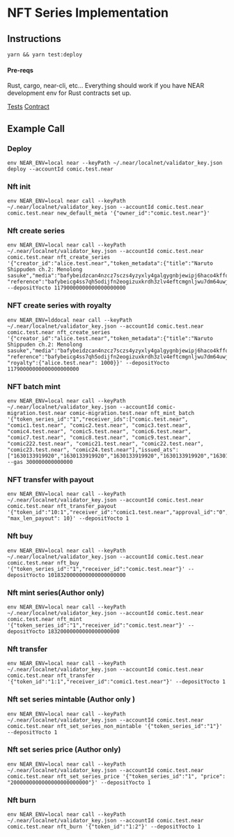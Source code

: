 # NFT Series Implementation

## Instructions

`yarn && yarn test:deploy`

#### Pre-reqs

Rust, cargo, near-cli, etc...
Everything should work if you have NEAR development env for Rust contracts set up.

[Tests](test/api.test.js)
[Contract](contract/src/lib.rs)

## Example Call

### Deploy
```
env NEAR_ENV=local near --keyPath ~/.near/localnet/validator_key.json deploy --accountId comic.test.near
```

### Nft init
```
env NEAR_ENV=local near call --keyPath ~/.near/localnet/validator_key.json --accountId comic.test.near comic.test.near new_default_meta '{"owner_id":"comic.test.near"}'
```

### Nft create series
```
env NEAR_ENV=local near call --keyPath ~/.near/localnet/validator_key.json --accountId comic.test.near comic.test.near nft_create_series '{"creator_id":"alice.test.near","token_metadata":{"title":"Naruto Shippuden ch.2: Menolong sasuke","media":"bafybeidzcan4nzcz7sczs4yzyxly4galgygnbjewipj6haco4kffoqpkiy", "reference":"bafybeicg4ss7qh5odijfn2eogizuxkrdh3zlv4eftcmgnljwu7dm64uwji"},"price":"1000000000000000000000000"}' --depositYocto 11790000000000000000000
```

### NFT create series with royalty
```
env NEAR_ENV=lddocal near call --keyPath ~/.near/localnet/validator_key.json --accountId comic.test.near comic.test.near nft_create_series '{"creator_id":"alice.test.near","token_metadata":{"title":"Naruto Shippuden ch.2: Menolong sasuke","media":"bafybeidzcan4nzcz7sczs4yzyxly4galgygnbjewipj6haco4kffoqpkiy", "reference":"bafybeicg4ss7qh5odijfn2eogizuxkrdh3zlv4eftcmgnljwu7dm64uwji"},"price":"1000000000000000000000000", "royalty":{"alice.test.near": 1000}}' --depositYocto 11790000000000000000000
```

### NFT batch mint
```
env NEAR_ENV=local near call --keyPath ~/.near/localnet/validator_key.json --accountId comic-migration.test.near comic-migration.test.near nft_mint_batch '{"token_series_id":"1","receiver_ids":["comic.test.near", "comic1.test.near", "comic2.test.near", "comic3.test.near", "comic4.test.near", "comic5.test.near", "comic6.test.near", "comic7.test.near", "comic8.test.near", "comic9.test.near", "comic222.test.near", "comic21.test.near", "comic22.test.near", "comic23.test.near", "comic24.test.near"],"issued_ats":["1630133919920","1630133919920","1630133919920","1630133919920","1630133919920","1630133919920","1630133919920","1630133919920","1630133919920","1630133919920","1630133919920","1630133919920","1630133919920","1630133919920","1630133919920"]}' --gas 300000000000000
```

### NFT transfer with payout
```
env NEAR_ENV=local near call --keyPath ~/.near/localnet/validator_key.json --accountId comic.test.near comic.test.near nft_transfer_payout '{"token_id":"10:1","receiver_id":"comic1.test.near","approval_id":"0","balance":"1000000000000000000000000", "max_len_payout": 10}' --depositYocto 1
```

### Nft buy
```
env NEAR_ENV=local near call --keyPath ~/.near/localnet/validator_key.json --accountId comic.test.near comic.test.near nft_buy '{"token_series_id":"1","receiver_id":"comic.test.near"}' --depositYocto 1018320000000000000000000
```

### Nft mint series(Author only)
```
env NEAR_ENV=local near call --keyPath ~/.near/localnet/validator_key.json --accountId comic.test.near comic.test.near nft_mint '{"token_series_id":"1","receiver_id":"comic.test.near"}' --depositYocto 18320000000000000000000
```

### Nft transfer
```
env NEAR_ENV=local near call --keyPath ~/.near/localnet/validator_key.json --accountId comic.test.near comic.test.near nft_transfer '{"token_id":"1:1","receiver_id":"comic1.test.near"}' --depositYocto 1
```

### Nft set series mintable (Author only )
```
env NEAR_ENV=local near call --keyPath ~/.near/localnet/validator_key.json --accountId comic.test.near comic.test.near nft_set_series_non_mintable '{"token_series_id":"1"}' --depositYocto 1
```

### Nft set series price (Author only)
```
env NEAR_ENV=local near call --keyPath ~/.near/localnet/validator_key.json --accountId comic.test.near comic.test.near nft_set_series_price '{"token_series_id":"1", "price": "2000000000000000000000000"}' --depositYocto 1
```

### Nft burn
```
env NEAR_ENV=local near call --keyPath ~/.near/localnet/validator_key.json --accountId comic.test.near comic.test.near nft_burn '{"token_id":"1:2"}' --depositYocto 1
```
